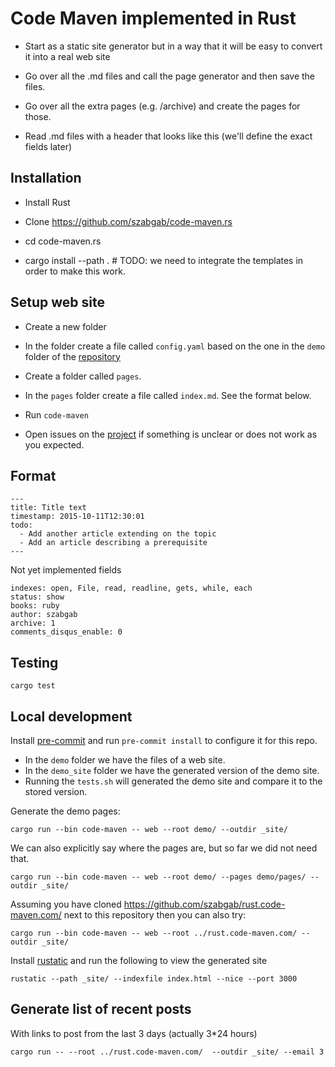 # Code Maven implemented in Rust

* Start as a static site generator but in a way that it will be easy to convert it into a real web site

* Go over all the .md files and call the page generator and then save the files.
* Go over all the extra pages (e.g. /archive) and create the pages for those.


* Read .md files with a header that looks like this (we'll define the exact fields later)


## Installation

* Install Rust
* Clone https://github.com/szabgab/code-maven.rs
* cd code-maven.rs


* cargo install --path .   # TODO: we need to integrate the templates in order to make this work.


## Setup web site

* Create a new folder
* In the folder create a file called `config.yaml` based on the one in the `demo` folder of the [repository](https://github.com/szabgab/code-maven.rs)
* Create a folder called `pages`.
* In the `pages` folder create a file called `index.md`. See the format below.
* Run `code-maven`

* Open issues on the [project](https://github.com/szabgab/code-maven.rs) if something is unclear or does not work as you expected.

## Format

```
---
title: Title text
timestamp: 2015-10-11T12:30:01
todo:
  - Add another article extending on the topic
  - Add an article describing a prerequisite
---
```

Not yet implemented fields

```
indexes: open, File, read, readline, gets, while, each
status: show
books: ruby
author: szabgab
archive: 1
comments_disqus_enable: 0
```


## Testing

```
cargo test
```

## Local development

Install [pre-commit](https://pre-commit.com/) and run `pre-commit install` to configure it for this repo.

* In the `demo` folder we have the files of a web site.
* In the `demo_site` folder we have the generated version of the demo site.
* Running the `tests.sh` will generated the demo site and compare it to the stored version.

Generate the demo pages:

```
cargo run --bin code-maven -- web --root demo/ --outdir _site/
```

We can also explicitly say where the pages are, but so far we did not need that.

```
cargo run --bin code-maven -- web --root demo/ --pages demo/pages/ --outdir _site/
```

Assuming you have cloned https://github.com/szabgab/rust.code-maven.com/ next to this repository then you can also try:

```
cargo run --bin code-maven -- web --root ../rust.code-maven.com/ --outdir _site/
```



Install [rustatic](https://rustatic.code-maven.com/) and run the following to view the generated site

```
rustatic --path _site/ --indexfile index.html --nice --port 3000
```


## Generate list of recent posts

With links to post from the last 3 days (actually 3*24 hours)

```
cargo run -- --root ../rust.code-maven.com/  --outdir _site/ --email 3
```
